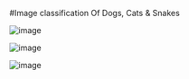 #Image classification Of Dogs, Cats & Snakes

![image](https://github.com/user-attachments/assets/ac27a067-6d37-4668-9476-a495fb8c107c)


![image](https://github.com/user-attachments/assets/785e918e-40b4-40b8-af9f-3221533c2aac)

![image](https://github.com/user-attachments/assets/a6c6859b-4f02-4d4a-b684-74a875df5ba8)
